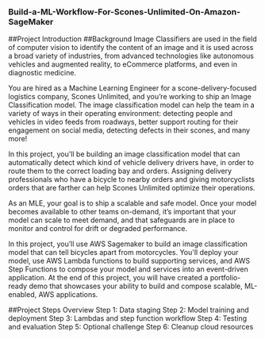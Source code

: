 ### Build-a-ML-Workflow-For-Scones-Unlimited-On-Amazon-SageMaker
##Project Introduction
##Background
Image Classifiers are used in the field of computer vision to identify the content of an image and it is used across a broad variety of industries, from advanced technologies like autonomous vehicles and augmented reality, to eCommerce platforms, and even in diagnostic medicine.

You are hired as a Machine Learning Engineer for a scone-delivery-focused logistics company, Scones Unlimited, and you’re working to ship an Image Classification model. The image classification model can help the team in a variety of ways in their operating environment: detecting people and vehicles in video feeds from roadways, better support routing for their engagement on social media, detecting defects in their scones, and many more!

In this project, you'll be building an image classification model that can automatically detect which kind of vehicle delivery drivers have, in order to route them to the correct loading bay and orders. Assigning delivery professionals who have a bicycle to nearby orders and giving motorcyclists orders that are farther can help Scones Unlimited optimize their operations.

As an MLE, your goal is to ship a scalable and safe model. Once your model becomes available to other teams on-demand, it’s important that your model can scale to meet demand, and that safeguards are in place to monitor and control for drift or degraded performance.

In this project, you’ll use AWS Sagemaker to build an image classification model that can tell bicycles apart from motorcycles. You'll deploy your model, use AWS Lambda functions to build supporting services, and AWS Step Functions to compose your model and services into an event-driven application. At the end of this project, you will have created a portfolio-ready demo that showcases your ability to build and compose scalable, ML-enabled, AWS applications.

##Project Steps Overview
Step 1: Data staging
Step 2: Model training and deployment
Step 3: Lambdas and step function workflow
Step 4: Testing and evaluation
Step 5: Optional challenge
Step 6: Cleanup cloud resources
